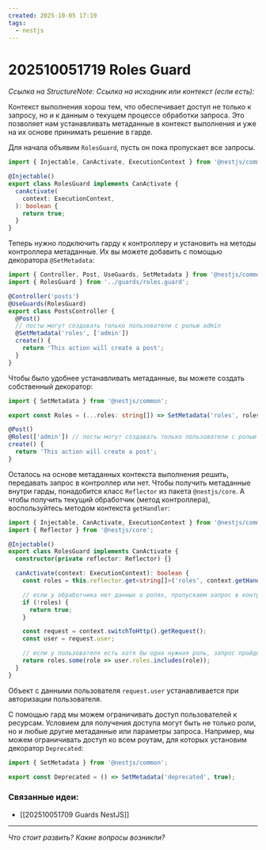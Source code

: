 ```yaml
---
created: 2025-10-05 17:19
tags:
  - nestjs
---
```

# 202510051719 Roles Guard

*Ссылка на StructureNote:*
*Ссылка на исходник или контекст (если есть):* 

Контекст выполнения хорош тем, что обеспечивает доступ не только к запросу, но и к данным о текущем процессе обработки запроса. Это позволяет нам устанавливать метаданные в контекст выполнения и уже на их основе принимать решение в гарде.

Для начала объявим `RolesGuard`, пусть он пока пропускает все запросы.

```ts
import { Injectable, CanActivate, ExecutionContext } from '@nestjs/common';

@Injectable()
export class RolesGuard implements CanActivate {
  canActivate(
    context: ExecutionContext,
  ): boolean {
    return true;
  }
}
```

Теперь нужно подключить гарду к контроллеру и установить на методы контроллера метаданные. Их вы можете добавить с помощью декоратора `@SetMetadata`:

```ts
import { Controller, Post, UseGuards, SetMetadata } from '@nestjs/common';
import { RolesGuard } from '../guards/roles.guard';

@Controller('posts')
@UseGuards(RolesGuard)
export class PostsController {
  @Post()
  // посты могут создавать только пользователи с ролью admin
  @SetMetadata('roles', ['admin']) 
  create() {
    return 'This action will create a post';
  }
}
```

Чтобы было удобнее устанавливать метаданные, вы можете создать собственный декоратор:

```ts
import { SetMetadata } from '@nestjs/common';

export const Roles = (...roles: string[]) => SetMetadata('roles', roles);
```

```ts
@Post()
@Roles(['admin']) // посты могут создавать только пользователи с ролью admin
create() {
  return 'This action will create a post';
}
```

Осталось на основе метаданных контекста выполнения решить, передавать запрос в контроллер или нет. Чтобы получить метаданные внутри гарды, понадобится класс `Reflector` из пакета `@nestjs/core`. А чтобы получить текущий обработчик (метод контроллера), воспользуйтесь методом контекста `getHandler`:

```ts
import { Injectable, CanActivate, ExecutionContext } from '@nestjs/common';
import { Reflector } from '@nestjs/core';

@Injectable()
export class RolesGuard implements CanActivate {
  constructor(private reflector: Reflector) {}

  canActivate(context: ExecutionContext): boolean {
    const roles = this.reflector.get<string[]>('roles', context.getHandler());

    // если у обработчика нет данных о ролях, пропускаем запрос в контроллер
    if (!roles) {
      return true;
    }

    const request = context.switchToHttp().getRequest();
    const user = request.user;

    // если у пользователя есть хотя бы одна нужная роль, запрос пройдёт дальше
    return roles.some(role => user.roles.includes(role));
  }
}
```

Объект с данными пользователя `request.user` устанавливается при авторизации пользователя.

С помощью гард мы можем ограничивать доступ пользователей к ресурсам. Условием для получения доступа могут быть не только роли, но и любые другие метаданные или параметры запроса. Например, мы можем ограничивать доступ ко всем роутам, для которых установим декоратор `Deprecated`:

```ts
import { SetMetadata } from '@nestjs/common';

export const Deprecated = () => SetMetadata('deprecated', true);
```

### Связанные идеи:

* [[202510051709 Guards NestJS]]
---

*Что стоит развить? Какие вопросы возникли?*
